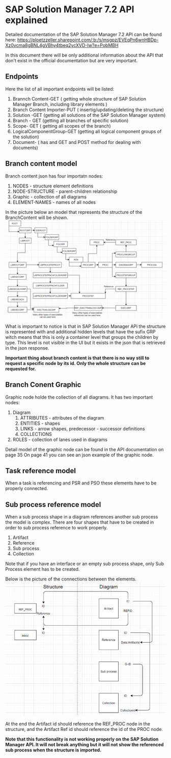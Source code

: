 # SAP Solution Manager 7.2 API explained

Detailed documentation of the SAP Solution Manager 7.2 API can be found here:
https://ploetzzeller.sharepoint.com/:b:/s/msgpz/EVEqPn6wnHBDp-Xz0vcma8gBNL4gVBhy4tbeq2ycXVD-Iw?e=PobMBH

In this document there will be only additional information about the API that don't exist in the official documentation but are very important.


## Endpoints

Here the list of all important endpoints will be listed:
1. Brannch Content-GET ( getting whole structure of SAP Solution Manager Branch, including library elements )
2. Branch Content Importer-PUT ( insertig/updating/deleting the structure)
3. Solution -GET (getting all solutions of the SAP Solution Manager system)
4. Branch - GET (getting all branches of specific solution)
5. Scope- GET ( getting all scopes of the branch)
6. LogicalComponentGroup-GET (getting all logical component groups of the solution)
7. Document- ( has and GET and POST method for dealing with documents)

## Branch content model

Branch content json has four importatn nodes:
1. NODES - structure element definitions
2. NODE-STRUCTURE - parent-children relationship
3. Graphic - collection of all diagrams
4. ELEMENT-NAMES - names of all nodes

In the picture below an model that represents the structure of the BranchContent will be shown.
![Test](media/SolManAPIModel.PNG)

What is important to notice is that in SAP Solution Manager APi the structure is represented with and additional hidden levels that have the sufix GRP witch means that this is only a container level that groups the children by type. This level is not visible in the UI but it exists in the json that is retrieved in the json response.

**Important thing about branch content is that there is no way still to request a specific node by its id. Only the whole structure can be requested for.**

## Branch Conent Graphic
Graphic node holde the collection of all diagrams. 
It has two important nodes:
1. Diagram
	1. ATTRIBUTES - attributes of the diagram
	2. ENTITIES - shapes
	3. LINKS - arrow shapes, predecessor - successor definitions
	4. COLLECTIONS
2. ROLES - collection of lanes used in diagrams

Detail model of the graphic node can be found in the API documentation on page
 35 On page 41 you can see an json example of the graphic node.

## Task reference model

When a task is referencing and PSR and PSO these elements have to be properly connected.


## Sub process reference model

When a sub process shape in a diagram references another sub process the model is complex. There are four shapes that have to be created in order to sub process reference to work properly.
1. Artifact
2. Reference
3. Sub process
4. Collection

Note that if you have an interface or an empty sub process shape, only Sub Process element has to be created.

Below is the picture of the connections between the elements.
![Test](media/SubProcessReferenceModel.PNG)

At the end the Artifact id should reference the REF_PROC node in the structure, and the Artifact Ref id should reference the id of the PROC node.

**Note that this functionality is not working properly on the SAP Solution Manager API. It will not break anything but it will not show the referenced sub process when the structure is imported.** 
